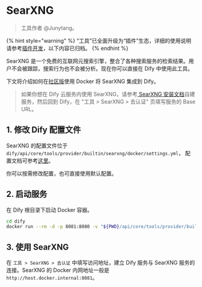 # SearXNG

> 工具作者 @Junytang。

{% hint style="warning" %}
“工具”已全面升级为“插件”生态，详细的使用说明请参考[插件开发](https://docs.dify.ai/zh-hans/plugins/quick-start/install-plugins)，以下内容已归档。
{% endhint %}

SearXNG 是一个免费的互联网元搜索引擎，整合了各种搜索服务的检索结果。用户不会被跟踪，搜索行为也不会被分析。现在你可以直接在 Dify 中使用此工具。

下文将介绍如何在[社区版](https://docs.dify.ai/v/zh-hans/getting-started/install-self-hosted/docker-compose)使用 Docker 将 SearXNG 集成到 Dify。

> 如果你想在 Dify 云服务内使用 SearXNG，请参考[ SearXNG 安装文档](https://docs.searxng.org/admin/installation.html)自建服务，然后回到 Dify，在 "工具 > SearXNG > 去认证" 页填写服务的 Base URL。

## 1. 修改 Dify 配置文件

SearXNG 的配置文件位于 `dify/api/core/tools/provider/builtin/searxng/docker/settings.yml`， 配置文档可参考[这里](https://docs.searxng.org/admin/settings/index.html)。

你可以按需修改配置，也可直接使用默认配置。

## 2. 启动服务

在 Dify 根目录下启动 Docker 容器。

```bash
cd dify
docker run --rm -d -p 8081:8080 -v "${PWD}/api/core/tools/provider/builtin/searxng/docker:/etc/searxng" searxng/searxng
```

## 3. 使用 SearXNG

在 `工具 > SearXNG > 去认证` 中填写访问地址，建立 Dify 服务与 SearXNG 服务的连接。SearXNG 的 Docker 内网地址一般是 `http://host.docker.internal:8081`。
